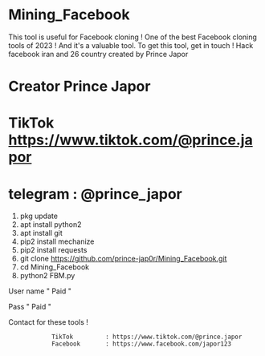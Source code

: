 # Mining_Facebook
This tool is useful for Facebook cloning ! One of the best Facebook cloning tools of 2023 ! And it's a valuable tool. To get this tool, get in touch !
Hack facebook iran and 26 country  created by Prince Japor
# Creator  Prince Japor
# TikTok   https://www.tiktok.com/@prince.japor
# telegram : @prince_japor
1.  pkg update
2.  apt install python2 
3.  apt install git 
4.  pip2 install mechanize 
5.  pip2 install requests 
6.  git clone https://github.com/prince-jap0r/Mining_Facebook.git
7.  cd Mining_Facebook
8.  python2 FBM.py


   User name "   Paid "

   Pass      "   Paid "
   
   
   Contact for these tools !
   
				TikTok		   : https://www.tiktok.com/@prince.japor
				Facebook	   : https://www.facebook.com/japor123
